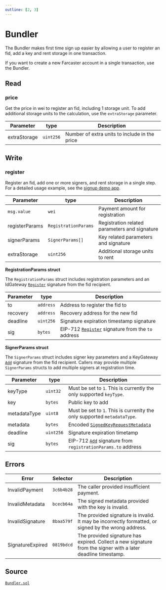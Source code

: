 ```yaml
---
outline: [2, 3]
---
```


# Bundler

The Bundler makes first time sign up easier by allowing a user to register an fid, add a key and rent storage in one transaction.

If you want to create a new Farcaster account in a single transaction, use the Bundler.

## Read

### price

Get the price in wei to register an fid, including 1 storage unit. To add additional storage units to the calculation, use the `extraStorage` parameter.

| Parameter    | type      | Description                                   |
| ------------ | --------- | --------------------------------------------- |
| extraStorage | `uint256` | Number of extra units to include in the price |

## Write

### register

Register an fid, add one or more signers, and rent storage in a single step. For a detailed usage example, see the [signup demo app](https://farcaster-signup-demo.vercel.app/bundler).

| Parameter      | type                 | Description                                   |
| -------------- | -------------------- | --------------------------------------------- |
| `msg.value`    | `wei`                | Payment amount for registration               |
| registerParams | `RegistrationParams` | Registration related parameters and signature |
| signerParams   | `SignerParams[]`     | Key related parameters and signature          |
| extraStorage   | `uint256`            | Additional storage units to rent              |

**RegistrationParams struct**

The `RegistrationParams` struct includes registration parameters and an IdGateway [`Register`](/reference/contracts/reference/id-gateway.html#register-signature) signature from the fid recipient.

| Parameter | type      | Description                                                                                                         |
| --------- | --------- | ------------------------------------------------------------------------------------------------------------------- |
| to        | `address` | Address to register the fid to                                                                                      |
| recovery  | `address` | Recovery address for the new fid                                                                                    |
| deadline  | `uint256` | Signature expiration timestamp signature                                                                            |
| sig       | `bytes`   | EIP-712 [`Register`](/reference/contracts/reference/key-gateway.html#add-signature) signature from the `to` address |

**SignerParams struct**

The `SignerParams` struct includes signer key parameters and a KeyGateway [`Add`](/reference/contracts/reference/key-gateway.html#add-signature) signature from the fid recipient. Callers may provide multiple `SignerParams` structs to add multiple signers at registration time.

| Parameter    | type      | Description                                                                                                                            |
| ------------ | --------- | -------------------------------------------------------------------------------------------------------------------------------------- |
| keyType      | `uint32`  | Must be set to `1`. This is currently the only supported `keyType`.                                                                    |
| key          | `bytes`   | Public key to add                                                                                                                      |
| metadataType | `uint8`   | Must be set to `1`. This is currenlty the only supported `metadataType`.                                                               |
| metadata     | `bytes`   | Encoded [`SignedKeyRequestMetadata`](/reference/contracts/reference/signed-key-request-validator.html#signedkeyrequestmetadata-struct) |
| deadline     | `uint256` | Signature expiration timetamp                                                                                                          |
| sig          | `bytes`   | EIP-712 [`Add`](/reference/contracts/reference/key-gateway.html#add-signature) signature from `registrationParams.to` address          |

## Errors

| Error            | Selector   | Description                                                                                                  |
| ---------------- | ---------- | ------------------------------------------------------------------------------------------------------------ |
| InvalidPayment   | `3c6b4b28` | The caller provided insufficient payment.                                                                    |
| InvalidMetadata  | `bcecb64a` | The signed metadata provided with the key is invalid.                                                        |
| InvalidSignature | `8baa579f` | The provided signature is invalid. It may be incorrectly formatted, or signed by the wrong address.          |
| SignatureExpired | `0819bdcd` | The provided signature has expired. Collect a new signature from the signer with a later deadline timestamp. |

## Source

[`Bundler.sol`](https://github.com/farcasterxyz/contracts/blob/1aceebe916de446f69b98ba1745a42f071785730/src/Bundler.sol)
